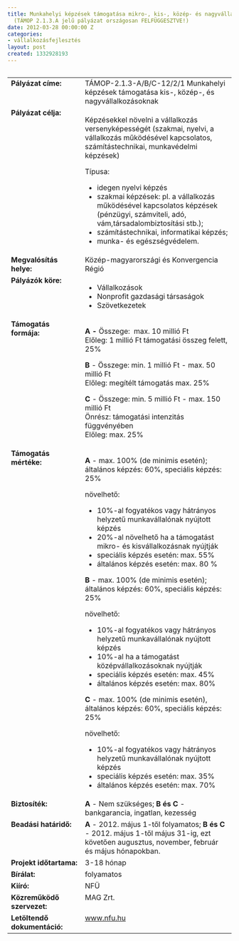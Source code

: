 ```yaml
---
title: Munkahelyi képzések támogatása mikro-, kis-, közép- és nagyvállalkozásoknak
  (TÁMOP 2.1.3.A jelű pályázat országosan FELFÜGGESZTVE!)
date: 2012-03-28 00:00:00 Z
categories:
- vállalkozásfejlesztés
layout: post
created: 1332928193
---
```


<table style="width: 100%;" align="left" border="0" cellpadding="0" cellspacing="0"><tbody><tr align="left" valign="top"><td style="width: 187px;" valign="top"><strong>Pályázat címe:</strong></td><td style="width: 428px;" valign="top">TÁMOP-2.1.3-A/B/C-12/2/1 Munkahelyi képzések támogatása kis-, közép-, és nagyvállalkozásoknak</td></tr><tr align="left" valign="top"><td style="width: 187px;" valign="top"><strong>Pályázat célja:</strong></td><td style="width: 428px;" valign="top"><p>Képzésekkel növelni a vállalkozás versenyképességét (szakmai, nyelvi, a vállalkozás működésével kapcsolatos, számítástechnikai, munkavédelmi képzések)</p><p>Típusa:</p><ul><li>idegen nyelvi képzés</li><li>szakmai képzések: pl. a vállalkozás működésével kapcsolatos képzések (pénzügyi, számviteli, adó, vám,társadalombiztosítási stb.);</li><li>számítástechnikai, informatikai képzés;</li><li>munka- és egészségvédelem.</li></ul></td></tr><tr align="left" valign="top"><td style="width: 187px;" valign="top"><strong>Megvalósítás helye:</strong></td><td style="width: 428px;" valign="top">Közép-magyarországi és Konvergencia Régió</td></tr><tr align="left" valign="top"><td style="width: 187px;" valign="top"><strong>Pályázók köre:</strong></td><td style="width: 428px;" valign="top"><ul><li>Vállalkozások</li><li>Nonprofit gazdasági társaságok</li><li>Szövetkezetek</li></ul></td></tr><tr align="left" valign="top"><td style="width: 187px;" valign="top"><strong>Támogatás formája:</strong></td><td style="width: 428px;" valign="top"><p><strong>A - </strong>Összege:&nbsp; max. 10 millió Ft <br>Előleg: 1 millió Ft támogatási összeg felett, 25%</p><p><strong>B</strong> - Összege: min. 1 millió Ft - max. 50 millió Ft<br>Előleg: megítélt támogatás max. 25%</p><p><strong>C</strong> - Összege: min. 5 millió Ft - max. 150 millió Ft<br>Önrész: támogatási intenzitás függvényében<br>Előleg: max. 25%</p></td></tr><tr align="left" valign="top"><td style="width: 187px;" valign="top"><strong>Támogatás mértéke:</strong></td><td style="width: 428px;" valign="top"><p><strong>A</strong> - max. 100% (de minimis esetén); általános képzés: 60%, speciális képzés: 25%</p><p>növelhető:</p><ul><li>10%-al fogyatékos vagy hátrányos helyzetű munkavállalónak nyújtott képzés</li><li>20%-al növelhető ha a támogatást mikro- és kisvállalkozásnak nyújtják</li><li>speciális képzés esetén: max. 55%</li><li>általános képzés esetén: max. 80 %</li></ul><p><strong>B</strong> - max. 100% (de minimis esetén); általános képzés: 60%, speciális képzés: 25%</p><p>növelhető:</p><ul><li>10%-al fogyatékos vagy hátrányos helyzetű munkavállalónak nyújtott képzés</li><li>10%-al ha a támogatást középvállalkozásoknak nyújtják</li><li>speciális képzés esetén: max. 45%</li><li>általános képzés esetén: max. 80%</li></ul><p><strong>C</strong> - max. 100% (de minimis esetén), általános képzés: 60%, speciális képzés: 25%</p><p>növelhető:</p><ul><li>10%-al fogyatékos vagy hátrányos helyzetű munkavállalónak nyújtott képzés</li><li>speciális képzés esetén: max. 35%</li><li>általános képzés esetén: max. 70%</li></ul></td></tr><tr align="left" valign="top"><td style="width: 187px;" valign="top"><strong>Biztosíték:</strong></td><td style="width: 428px;" valign="top"><strong>A</strong> - Nem szükséges; <strong>B és C</strong> - bankgarancia, ingatlan, kezesség</td></tr><tr align="left" valign="top"><td style="width: 187px;" valign="top"><strong>Beadási határidő:</strong></td><td style="width: 428px;" valign="top"><strong>A</strong> - 2012. május 1-től folyamatos;<strong> B és C</strong> - 2012. május 1-től május 31-ig, ezt követően augusztus, november, február és május hónapokban.</td></tr><tr align="left" valign="top"><td style="width: 187px;" valign="top"><strong>Projekt időtartama:</strong></td><td style="width: 428px;" valign="top">3-18 hónap</td></tr><tr align="left" valign="top"><td style="width: 187px;" valign="top"><strong>Bírálat:</strong></td><td style="width: 428px;" valign="top">folyamatos</td></tr><tr align="left" valign="top"><td style="width: 187px;" valign="top"><strong>Kiíró:</strong></td><td style="width: 428px;" valign="top">NFÜ</td></tr><tr align="left" valign="top"><td style="width: 187px;" valign="top"><strong>Közreműködő szervezet:</strong></td><td style="width: 428px;" valign="top">MAG Zrt.</td></tr><tr align="left" valign="top"><td style="width: 187px;" valign="top"><strong>Letöltendő dokumentáció:</strong></td><td style="width: 428px;" valign="top"><a href="http://www.nfu.hu/" title="http://www.nfu.hu/">www.nfu.hu</a></td></tr></tbody></table>
